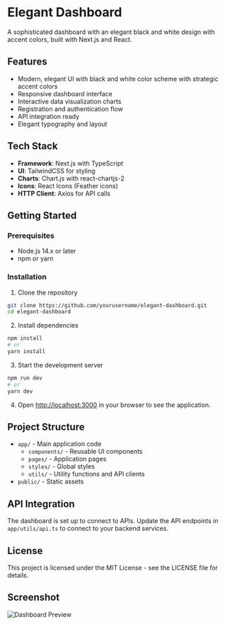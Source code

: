 # Elegant Dashboard

A sophisticated dashboard with an elegant black and white design with accent colors, built with Next.js and React.

## Features

- Modern, elegant UI with black and white color scheme with strategic accent colors
- Responsive dashboard interface
- Interactive data visualization charts
- Registration and authentication flow
- API integration ready
- Elegant typography and layout

## Tech Stack

- **Framework**: Next.js with TypeScript
- **UI**: TailwindCSS for styling
- **Charts**: Chart.js with react-chartjs-2
- **Icons**: React Icons (Feather icons)
- **HTTP Client**: Axios for API calls

## Getting Started

### Prerequisites

- Node.js 14.x or later
- npm or yarn

### Installation

1. Clone the repository
```bash
git clone https://github.com/yourusername/elegant-dashboard.git
cd elegant-dashboard
```

2. Install dependencies
```bash
npm install
# or
yarn install
```

3. Start the development server
```bash
npm run dev
# or
yarn dev
```

4. Open [http://localhost:3000](http://localhost:3000) in your browser to see the application.

## Project Structure

- `app/` - Main application code
  - `components/` - Reusable UI components
  - `pages/` - Application pages
  - `styles/` - Global styles
  - `utils/` - Utility functions and API clients
- `public/` - Static assets

## API Integration

The dashboard is set up to connect to APIs. Update the API endpoints in `app/utils/api.ts` to connect to your backend services.

## License

This project is licensed under the MIT License - see the LICENSE file for details.

## Screenshot

![Dashboard Preview](public/dashboard-preview.png)
